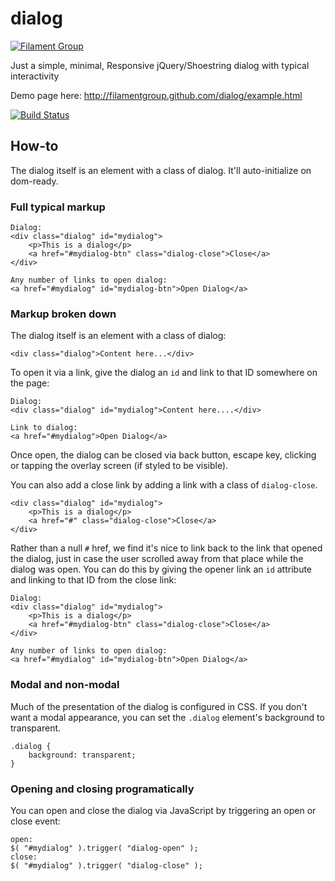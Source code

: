 # dialog

[![Filament Group](http://filamentgroup.com/images/fg-logo-positive-sm-crop.png) ](http://www.filamentgroup.com/)

Just a simple, minimal, Responsive jQuery/Shoestring dialog with typical interactivity

Demo page here: http://filamentgroup.github.com/dialog/example.html

[![Build Status](https://travis-ci.org/filamentgroup/dialog.svg)](https://travis-ci.org/filamentgroup/dialog)

## How-to

The dialog itself is an element with a class of dialog.  It'll auto-initialize on dom-ready.


### Full typical markup

````
Dialog:
<div class="dialog" id="mydialog">
	<p>This is a dialog</p>
	<a href="#mydialog-btn" class="dialog-close">Close</a>
</div>

Any number of links to open dialog:
<a href="#mydialog" id="mydialog-btn">Open Dialog</a>
````

### Markup broken down

The dialog itself is an element with a class of dialog:

````
<div class="dialog">Content here...</div>
````

To open it via a link, give the dialog an `id` and link to that ID somewhere on the page:

````
Dialog:
<div class="dialog" id="mydialog">Content here....</div>

Link to dialog:
<a href="#mydialog">Open Dialog</a>
````

Once open, the dialog can be closed via back button, escape key, clicking or tapping the overlay screen (if styled to be visible).

You can also add a close link by adding a link with a class of `dialog-close`.

````
<div class="dialog" id="mydialog">
	<p>This is a dialog</p>
	<a href="#" class="dialog-close">Close</a>
</div>
````

Rather than a null `#` href, we find it's nice to link back to the link that opened the dialog, just in case the user scrolled away from that place while the dialog was open. You can do this by giving the opener link an `id` attribute and linking to that ID from the close link:

````
Dialog:
<div class="dialog" id="mydialog">
	<p>This is a dialog</p>
	<a href="#mydialog-btn" class="dialog-close">Close</a>
</div>

Any number of links to open dialog:
<a href="#mydialog" id="mydialog-btn">Open Dialog</a>
````

### Modal and non-modal

Much of the presentation of the dialog is configured in CSS. If you don't want a modal appearance, you can set the `.dialog` element's background to transparent.

````
.dialog {
	background: transparent;
}
````


### Opening and closing programatically

You can open and close the dialog via JavaScript by triggering an open or close event:

````
open:
$( "#mydialog" ).trigger( "dialog-open" );
close:
$( "#mydialog" ).trigger( "dialog-close" );
````
